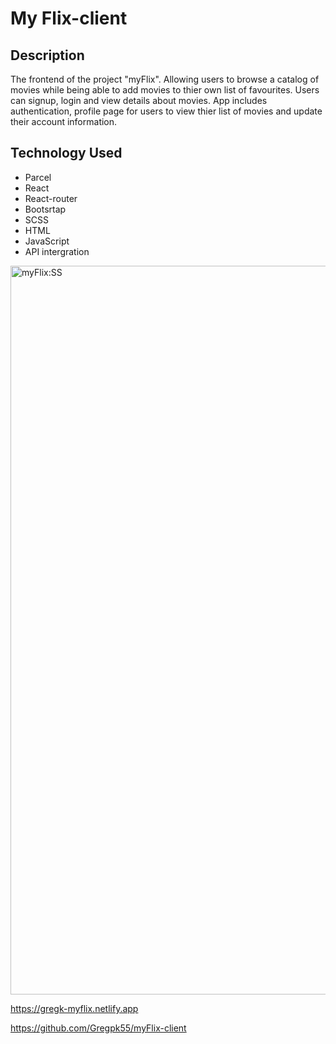 # My Flix-client

<h2>Description</h2>
The frontend of the project "myFlix". Allowing users to browse a catalog of movies while being able to add movies to thier own list of favourites. Users can signup, login and view details about movies. App includes authentication, profile page for users to view thier list of movies and update their account information.


<h2>Technology Used</h2>

* Parcel
* React
* React-router
* Bootsrtap
* SCSS
* HTML
* JavaScript
* API intergration

<img width="1166" alt="myFlix:SS" src="https://github.com/Gregpk55/myFlix-client/assets/122652405/d5f6a5c9-535e-44a1-8969-7eb87b70c39a">

https://gregk-myflix.netlify.app

https://github.com/Gregpk55/myFlix-client
